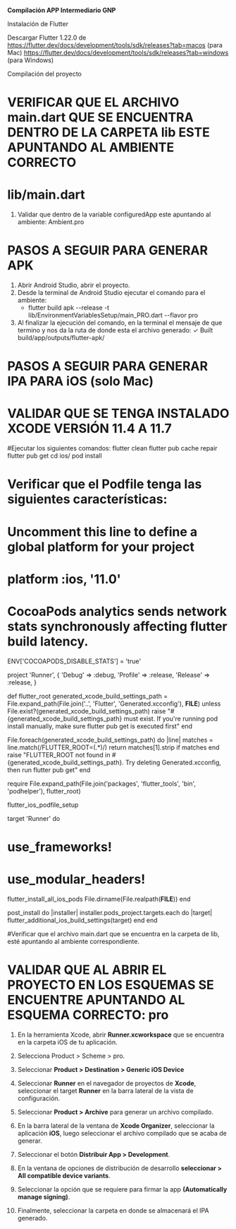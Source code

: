 **Compilación APP Intermediario GNP**

Instalación de Flutter

Descargar Flutter 1.22.0 de
https://flutter.dev/docs/development/tools/sdk/releases?tab=macos (para Mac)
https://flutter.dev/docs/development/tools/sdk/releases?tab=windows (para Windows)

Compilación del proyecto [](url)

# VERIFICAR QUE EL ARCHIVO main.dart QUE SE ENCUENTRA DENTRO DE LA CARPETA lib ESTE APUNTANDO AL AMBIENTE CORRECTO
# lib/main.dart
1. Validar que dentro de la variable configuredApp este apuntando al ambiente: Ambient.pro


# PASOS A SEGUIR PARA GENERAR APK

1.  Abrir Android Studio, abrir el proyecto.
2.  Desde la terminal de Android Studio ejecutar el comando para el ambiente:
    -  flutter build apk --release -t lib/EnvironmentVariablesSetup/main_PRO.dart --flavor pro
3. Al finalizar la ejecución del comando, en la terminal el mensaje de que termino y nos da la ruta de donde esta el archivo generado:
 ✓ Built build/app/outputs/flutter-apk/


# PASOS A SEGUIR PARA GENERAR IPA PARA iOS (solo Mac)

# VALIDAR QUE SE TENGA INSTALADO XCODE VERSIÓN 11.4 A 11.7

#Ejecutar los siguientes comandos:
flutter clean
flutter pub cache repair
flutter pub get
cd ios/ pod install

# Verificar que el Podfile tenga las siguientes características:


# Uncomment this line to define a global platform for your project
# platform :ios, '11.0'

# CocoaPods analytics sends network stats synchronously affecting flutter build latency.
ENV['COCOAPODS_DISABLE_STATS'] = 'true'

project 'Runner', {
  'Debug' => :debug,
  'Profile' => :release,
  'Release' => :release,
}

def flutter_root
  generated_xcode_build_settings_path = File.expand_path(File.join('..', 'Flutter', 'Generated.xcconfig'), __FILE__)
  unless File.exist?(generated_xcode_build_settings_path)
    raise "#{generated_xcode_build_settings_path} must exist. If you're running pod install manually, make sure flutter pub get is executed first"
  end

  File.foreach(generated_xcode_build_settings_path) do |line|
    matches = line.match(/FLUTTER_ROOT\=(.*)/)
    return matches[1].strip if matches
  end
  raise "FLUTTER_ROOT not found in #{generated_xcode_build_settings_path}. Try deleting Generated.xcconfig, then run flutter pub get"
end

require File.expand_path(File.join('packages', 'flutter_tools', 'bin', 'podhelper'), flutter_root)

flutter_ios_podfile_setup

target 'Runner' do
 # use_frameworks!
 # use_modular_headers!

  flutter_install_all_ios_pods File.dirname(File.realpath(__FILE__))
end

post_install do |installer|
  installer.pods_project.targets.each do |target|
    flutter_additional_ios_build_settings(target)
  end
end

#Verificar que el archivo main.dart que se encuentra en la carpeta de lib, esté apuntando al ambiente correspondiente.
# VALIDAR QUE AL ABRIR EL PROYECTO EN LOS ESQUEMAS SE ENCUENTRE APUNTANDO AL ESQUEMA CORRECTO: pro

1.  En la herramienta Xcode, abrir **Runner.xcworkspace** que se encuentra en la carpeta iOS de tu aplicación.

2. Selecciona Product > Scheme > pro.

3.  Seleccionar **Product > Destination > Generic iOS Device**

4.  Seleccionar **Runner** en el navegador de proyectos de **Xcode**, seleccionar el target **Runner** en la barra lateral de la vista de configuración.

5.  Seleccionar **Product > Archive** para generar un archivo compilado.

6.  En la barra lateral de la ventana de **Xcode Organizer**, seleccionar la aplicación **iOS**, luego seleccionar el archivo compilado que se acaba de generar.

7.  Seleccionar el botón **Distribuir App > Development**.

8.  En la ventana de opciones de distribución de desarrollo **seleccionar > All compatible device variants**.

9.  Seleccionar la opción que se requiere para firmar la app **(Automatically manage signing)**.

10.  Finalmente, seleccionar la carpeta en donde se almacenará el IPA generado.

